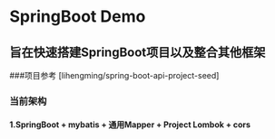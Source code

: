 # SpringBoot Demo
## 旨在快速搭建SpringBoot项目以及整合其他框架 
###项目参考 [lihengming/spring-boot-api-project-seed]
### 当前架构
#### 1.SpringBoot + mybatis + 通用Mapper + Project Lombok + cors 



